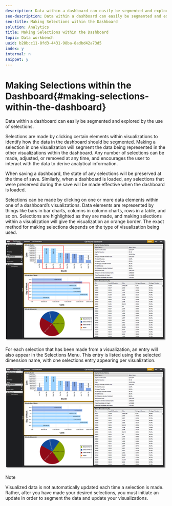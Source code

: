 ```yaml
---
description: Data within a dashboard can easily be segmented and explored by the use of selections.
seo-description: Data within a dashboard can easily be segmented and explored by the use of selections.
seo-title: Making Selections within the Dashboard
solution: Analytics
title: Making Selections within the Dashboard
topic: Data workbench
uuid: b28bcc11-8fd3-4431-98ba-8adbd42a73d5
index: y
internal: n
snippet: y
---
```


# Making Selections within the Dashboard{#making-selections-within-the-dashboard}

Data within a dashboard can easily be segmented and explored by the use of selections.

 Selections are made by clicking certain elements within visualizations to identify how the data in the dashboard should be segmented. Making a selection in one visualization will segment the data being represented in the other visualizations within the dashboard. Any number of selections can be made, adjusted, or removed at any time, and encourages the user to interact with the data to derive analytical information.

When saving a dashboard, the state of any selections will be preserved at the time of save. Similarly, when a dashboard is loaded, any selections that were preserved during the save will be made effective when the dashboard is loaded.

Selections can be made by clicking on one or more data elements within one of a dashboard’s visualizations. Data elements are represented by things like bars in bar charts, columns in column charts, rows in a table, and so on. Selections are highlighted as they are made, and making selections within a visualization will give the visualization an orange border. The exact method for making selections depends on the type of visualization being used.

![](assets/selection_make.png)

For each selection that has been made from a visualization, an entry will also appear in the Selections Menu. This entry is listed using the selected dimension name, with one selections entry appearing per visualization.

![](assets/selection_menu.png)

>[!NOTE]
>
>Visualized data is not automatically updated each time a selection is made. Rather, after you have made your desired selections, you must initiate an update in order to segment the data and update your visualizations.

